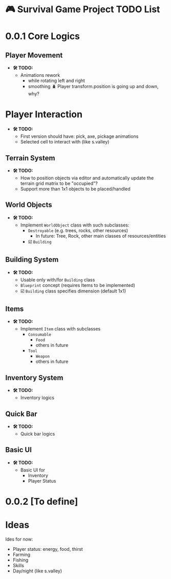 # **🎮 Survival Game Project TODO List**

# **0.0.1 Core Logics**

## **Player Movement**
- **🛠️ TODO:**
  - Animations rework
    - while rotating left and right
    - smoothing
  🪲 Player transform.position is going up and down, why?

# **Player Interaction**
- **🛠️ TODO:**
  - First version should have: pick, axe, pickage animations
  - Selected cell to interact with (like s.valley)

## **Terrain System**
- **🛠️ TODO:**
  - How to position objects via editor and automatically update the terrain grid matrix to be "occupied"?
  - Support more than 1x1 objects to be placed/handled
  
## **World Objects**
- **🛠️ TODO:**
  - Implement `WorldObject` class with such subclasses:
    - `Destroyable` (e.g. trees, rocks, other resources)
      - In future: Tree, Rock, other main classes of resources/entities
    - ☑️ `Building`

## **Building System**
- **🛠️ TODO:**
  - Usable only with/for `Building` class
  - `Blueprint` concept (requires Items to be implemented)
  - ☑️ `Building` class specifies dimension (default 1x1)

## **Items**
- **🛠️ TODO:**
  - Implement `Item` class with subclasses
    - `Consumable`
      - `Food`
      - others in future
    - `Tool`
      - `Weapon`
      - others in future
  
## **Inventory System**
- **🛠️ TODO:**
  - Inventory logics

## **Quick Bar**
- **🛠️ TODO:**
  - Quick bar logics

## **Basic UI**
- **🛠️ TODO:**
  - Basic UI for
    - Inventory
    - Player Status


# **0.0.2 [To define]**

# **Ideas**
Ides for now:
- Player status: energy, food, thirst
- Farming
- Fishing
- Skills
- Day/night (like s.valley)